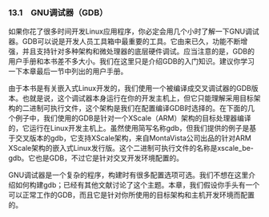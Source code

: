 ### 13.1　GNU调试器（GDB）

如果你花了很多时间开发Linux应用程序，你必定会用几个小时了解一下GNU调试器。GDB可以说是开发人员工具箱中最重要的工具。它由来已久，功能不断增强，并且支持针对多种架构和微处理器的底层硬件调试。应当注意的是，GDB的用户手册和本书差不多大小。我们在这里只是介绍GDB的入门知识。建议你学习一下本章最后一节中列出的用户手册。

由于本书是有关嵌入式Linux开发的，我们使用一个被编译成交叉调试器的GDB版本。也就是说，这个调试器本身运行在你的开发主机上，但它只能理解采用目标架构的二进制可执行文件，这个架构是我们在配置编译GDB时选择的。在下面的几个例子中，我们使用的GDB是针对一个XScale（ARM）架构的目标处理器编译的，它运行在Linux开发主机上。虽然使用简写名称gdb，但我们提供的例子是基于交叉版本的gdb，它支持XScale架构，来自MontaVista公司出品的针对ARM XScale架构的嵌入式Linux发行版。这个二进制可执行文件的名称是xscale_be-gdb。它也是GDB，不过它是针对交叉开发环境配置的。

GNU调试器是一个复杂的程序，构建时有很多配置选项可选。我们不想在这里介绍如何构建gdb；已经有其他文献讨论了这个主题。本章，我们假设你手头有一个可以正常工作的GDB，而且它是针对你所使用的目标架构和主机开发环境而配置的。

